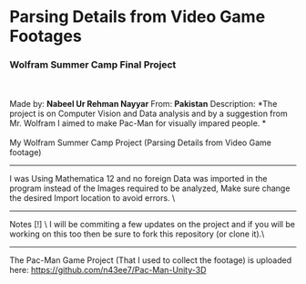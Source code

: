 # Parsing Details from Video Game Footages #
### Wolfram Summer Camp Final Project ###
\
\
Made by: **Nabeel Ur Rehman Nayyar**
From: **Pakistan**
Description: *The project is on Computer Vision and Data analysis and by a suggestion from Mr. Wolfram I aimed to make Pac-Man for visually impared people. *
\
\
My Wolfram Summer Camp Project (Parsing Details from Video Game footage)
________________________________________________________________________
I was Using Mathematica 12 and no foreign Data was imported in the program instead of the Images required to be analyzed, Make sure change the desired Import location to avoid errors. \
___________________________________________________________________________

Notes [!] \ 
I will be commiting a few updates on the project and if you will be working on this too then be sure to fork this repository (or clone it).\


________________________________________________________________________

The Pac-Man Game Project (That I used to collect the footage) is uploaded here:
https://github.com/n43ee7/Pac-Man-Unity-3D
